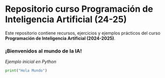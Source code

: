 # Repositorio curso Programación de Inteligencia Artificial (24-25)

Este repositorio contiene recursos, ejercicios y ejemplos prácticos del curso **Programación de Inteligencia Artificial (2024-2025)**.

### ¡Bienvenidos al mundo de la IA!

*Ejemplo inicial en Python*

```python
print("Hola Mundo")
```
